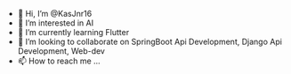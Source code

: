 - 👋 Hi, I’m @KasJnr16
- 👀 I’m interested in AI
- 🌱 I’m currently learning Flutter
- 💞️ I’m looking to collaborate on SpringBoot Api Development, Django Api Development, Web-dev
- 📫 How to reach me ...

<!---
KasJnr16/KasJnr16 is a ✨ special ✨ repository because its `README.md` (this file) appears on your GitHub profile.
You can click the Preview link to take a look at your changes.
--->
